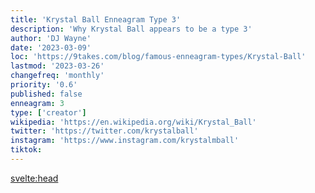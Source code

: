 ```yaml
---
title: 'Krystal Ball Enneagram Type 3'
description: 'Why Krystal Ball appears to be a type 3'
author: 'DJ Wayne'
date: '2023-03-09'
loc: 'https://9takes.com/blog/famous-enneagram-types/Krystal-Ball'
lastmod: '2023-03-26'
changefreq: 'monthly'
priority: '0.6'
published: false
enneagram: 3
type: ['creator']
wikipedia: 'https://en.wikipedia.org/wiki/Krystal_Ball'
twitter: 'https://twitter.com/krystalball'
instagram: 'https://www.instagram.com/krystalmball'
tiktok:
---
```


<svelte:head>

  <!-- <meta property="og:image" content="https://9takes.com/types/3s/Krystal-Ball.webp" /> -->
  <link rel="canonical" href="https://9takes.com/blog/famous-enneagram-types/Krystal-Ball">
</svelte:head>
<!-- <script>
	import  PopCard  from "../../../lib/components/atoms/PopCard.svelte";
</script>
<div
	style="display: flex;
    justify-content: center;
    margin: 1rem 0;
	"
>
	<PopCard
		image={`/types/7s/${'Krystal-Ball'}.webp`}
		showIcon={false}
		text="Krystal Ball"
		subtext=""
	/>
</div> -->

<p class="firstLetter"></p>
